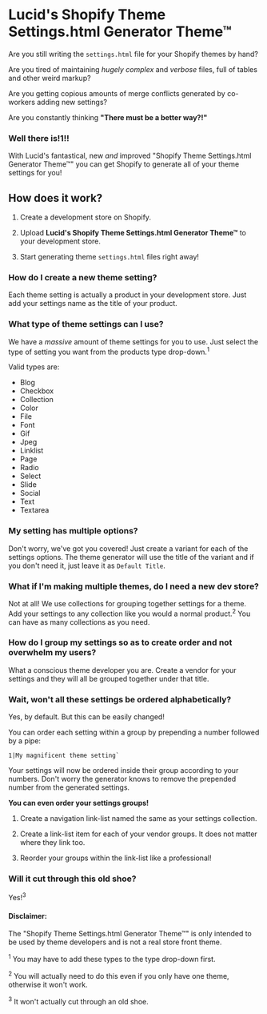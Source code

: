 # Lucid's Shopify Theme Settings.html Generator Theme&trade;

Are you still writing the `settings.html` file for your Shopify themes by hand?

Are you tired of maintaining *hugely complex* and *verbose* files, full of tables and other weird markup?

Are you getting copious amounts of merge conflicts generated by co-workers adding new settings?

Are you constantly thinking **"There must be a better way?!"**

### Well there is!1!!

With Lucid's fantastical, new *and* improved "Shopify Theme Settings.html Generator Theme&trade;" you can get Shopify to generate all of your theme settings for you!

## How does it work?

1. Create a development store on Shopify.

2. Upload **Lucid's Shopify Theme Settings.html Generator Theme&trade;** to your development store.

3. Start generating theme `settings.html` files right away!

### How do I create a new theme setting?

Each theme setting is actually a product in your development store. Just add your settings name as the title of your product.

### What type of theme settings can I use?

We have a *massive* amount of theme settings for you to use. Just select the type of setting you want from the products type drop-down.<sup>1</sup>

Valid types are:

* Blog
* Checkbox
* Collection
* Color
* File
* Font
* Gif
* Jpeg
* Linklist
* Page
* Radio
* Select
* Slide
* Social
* Text
* Textarea

### My setting has multiple options?

Don't worry, we've got you covered! Just create a variant for each of the settings options. The theme generator will use the title of the variant and if you don't need it, just leave it as `Default Title`.

### What if I'm making multiple themes, do I need a new dev store?

Not at all! We use collections for grouping together settings for a theme. Add your settings to any collection like you would a normal product.<sup>2</sup> You can have as many collections as you need.

### How do I group my settings so as to create order and not overwhelm my users?

What a conscious theme developer you are. Create a vendor for your settings and they will all be grouped together under that title.

### Wait, won't all these settings be ordered alphabetically?

Yes, by default. But this can be easily changed!

You can order each setting within a group by prepending a number followed by a pipe:

    1|My magnificent theme setting`
    
Your settings will now be ordered inside their group according to your numbers. Don't worry the generator knows to remove the prepended number from the generated settings.

**You can even order your settings groups!**

1. Create a navigation link-list named the same as your settings collection.

2. Create a link-list item for each of your vendor groups. It does not matter where they link too.

3. Reorder your groups within the link-list like a professional!

### Will it cut through this old shoe?

Yes!<sup>3</sup>

#### Disclaimer:

The "Shopify Theme Settings.html Generator Theme&trade;" is only intended to be used by theme developers and is not a real store front theme.

<sup>1</sup> You may have to add these types to the type drop-down first.

<sup>2</sup> You will actually need to do this even if you only have one theme, otherwise it won't work.

<sup>3</sup> It won't actually cut through an old shoe.
